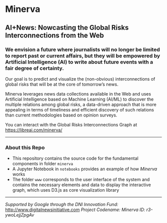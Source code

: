 # Minerva
## AI+News: Nowcasting the Global Risks Interconnections from the Web
### We envision a future where journalists will no longer be limited to report past or current affairs, but they will be empowered by Artificial Intelligence (AI) to write about future events with a fair degree of certainty.

Our goal is to predict and visualize the (non-obvious) interconnections of global risks that will be at the core of tomorrow’s news.

Minerva leverages news data collections available in the Web and uses Artificial Intelligence based on Machine Learning (AI/ML) to discover the multiple relations among global risks, a data-driven approach that is more appealing in terms of timeliness and efficient discovery of such relations than current methodologies based on opinion surveys.

You can interact with the Global Risks Interconnections Graph at https://libreai.com/minerva/

---
### About this Repo
- This repository contains the source code for the fundamental components in folder `minerva`
- A Jupyter Notebook in `notebooks` provides an example of how _Minerva_ works
- The folder `www` corresponds to the user interface of the system and contains the necessary elements and data to display the interactive graph, which uses D3.js as core visualization library
---
_Supported by Google through the DNI Innovation Fund:_ http://www.digitalnewsinitiative.com
_Project Codename: Minerva_
_ID: r3-ywoLejjZpgAv_
